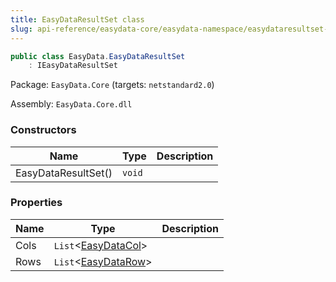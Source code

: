 ```yaml
---
title: EasyDataResultSet class
slug: api-reference/easydata-core/easydata-namespace/easydataresultset-class
---
```


```csharp
public class EasyData.EasyDataResultSet
    : IEasyDataResultSet

```
Package: `EasyData.Core` (targets: `netstandard2.0`)

Assembly: `EasyData.Core.dll`

### Constructors

| Name | Type | Description | 
| --- | --- | --- | 
| EasyDataResultSet() | `void` |  | 


### Properties

| Name | Type | Description | 
| --- | --- | --- | 
| Cols | `List`&lt;[EasyDataCol](//easyquery/docs/api-reference/easydata-core/easydata-namespace/easydatacol-class)&gt; |  | 
| Rows | `List`&lt;[EasyDataRow](//easyquery/docs/api-reference/easydata-core/easydata-namespace/easydatarow-class)&gt; |  |